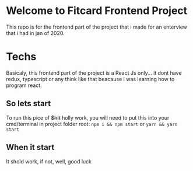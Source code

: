 # Welcome to Fitcard Frontend Project

This repo is for the frontend part of the project that i made for an enterview that i had in jan of 2020.

# Techs

Basicaly, this frontend part of the project is a React Js only... it dont have redux, typescript or any think like that beacause i was learning how to program react. 

## So lets start

To run this pice of ~~$h!t~~ holly work, you will need to put this into your cmd/terminal in project folder root:
`npm i && npm start`
or
`yarn && yarn start`

## When it start

It shold work, if not, well, good luck
